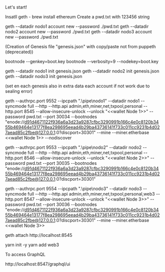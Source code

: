 Let's start!

Insatll geth - brew install ethereum
Create a pwd.txt with 123456 string

geth --datadir nodo1 account new --password ./pwd.txt
geth --datadir nodo2 account new --password ./pwd.txt
geth --datadir nodo3 account new --password ./pwd.txt

(Creation of Genesis file "genesis.json" with copy/paste not from puppeth (deprecated))

bootnode --genkey=boot.key
bootnode --verbosity=9 --nodekey=boot.key

geth --datadir nodo1 init genesis.json
geth --datadir nodo2 init genesis.json
geth --datadir nodo3 init genesis.json

(set en each genesis also in extra data each account if not work due to sealing error)

geth --authrpc.port 9552 --ipcpath "\.\pipe\nodo1" --datadir nodo1 --syncmode full --http --http.api admin,eth,miner,net,txpool,personal --http.port 8545 --allow-insecure-unlock --unlock "<<wallet Node 1>>" --password pwd.txt --port 30034 --bootnodes "enode://d91d4671122f936a6a3d23a9287cfbc3290991b166c4e0c8120b3455b469464e13177f8ea298695eead4b29ba43736141f733c011cc9231b4d027aead85c2fbe@127.0.0.1:0?discport=30301" --mine --miner.etherbase <<wallet Node 1>> --nodiscover

geth --authrpc.port 9553 --ipcpath "\.\pipe\nodo2" --datadir nodo2 --syncmode full --http --http.api admin,eth,miner,net,txpool,personal --http.port 8546 --allow-insecure-unlock --unlock "<<wallet Node 2>>" --password pwd.txt --port 30035 --bootnodes "enode://d91d4671122f936a6a3d23a9287cfbc3290991b166c4e0c8120b3455b469464e13177f8ea298695eead4b29ba43736141f733c011cc9231b4d027aead85c2fbe@127.0.0.1:0?discport=30301"

geth --authrpc.port 9554 --ipcpath "\.\pipe\nodo3" --datadir nodo3 --syncmode full --http --http.api admin,eth,miner,net,txpool,personal,web3 --http.port 8547 --allow-insecure-unlock --unlock "<<wallet Node 3>>" --password pwd.txt --port 30036 --bootnodes "enode://d91d4671122f936a6a3d23a9287cfbc3290991b166c4e0c8120b3455b469464e13177f8ea298695eead4b29ba43736141f733c011cc9231b4d027aead85c2fbe@127.0.0.1:0?discport=30301" --mine --miner.etherbase <<wallet Node 3>>

geth attach http://localhost:8545

yarn init -y
yarn add web3

To access GraphQL

http://localhost:8547/graphql/ui
